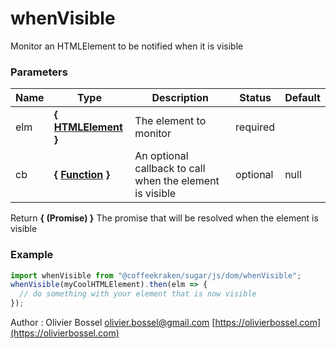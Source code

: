 # whenVisible

Monitor an HTMLElement to be notified when it is visible

### Parameters

| Name | Type                                                                                                       | Description                                              | Status   | Default |
| ---- | ---------------------------------------------------------------------------------------------------------- | -------------------------------------------------------- | -------- | ------- |
| elm  | **{ [HTMLElement](https://developer.mozilla.org/fr/docs/Web/API/HTMLElement) }**                           | The element to monitor                                   | required |
| cb   | **{ [Function](https://developer.mozilla.org/fr/docs/Web/JavaScript/Reference/Objets_globaux/Function) }** | An optional callback to call when the element is visible | optional | null    |

Return **{ (Promise) }** The promise that will be resolved when the element is visible

### Example

```js
import whenVisible from "@coffeekraken/sugar/js/dom/whenVisible";
whenVisible(myCoolHTMLElement).then(elm => {
  // do something with your element that is now visible
});
```

Author : Olivier Bossel [olivier.bossel@gmail.com](mailto:olivier.bossel@gmail.com) [https://olivierbossel.com](https://olivierbossel.com)
